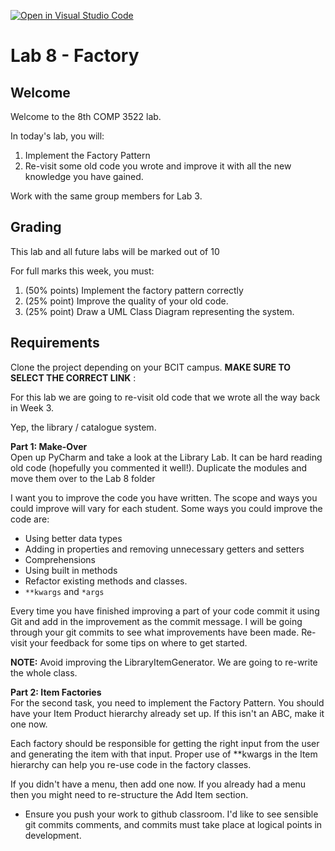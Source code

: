 [![Open in Visual Studio Code](https://classroom.github.com/assets/open-in-vscode-718a45dd9cf7e7f842a935f5ebbe5719a5e09af4491e668f4dbf3b35d5cca122.svg)](https://classroom.github.com/online_ide?assignment_repo_id=12778727&assignment_repo_type=AssignmentRepo)
# Lab 8 - Factory

## Welcome

Welcome to the 8th COMP 3522 lab.

In today's lab, you will:

1. Implement the Factory Pattern
2. Re-visit some old code you wrote and improve it with all the new knowledge you have gained.

Work with the same group members for Lab 3.

## Grading

This lab and all future labs will be marked out of 10

For full marks this week, you must:

1. (50% points) Implement the factory pattern correctly
2. (25% point) Improve the quality of your old code.
3. (25% point) Draw a UML Class Diagram representing the system.

## Requirements

Clone the project depending on your BCIT campus. **MAKE SURE TO SELECT THE CORRECT LINK** :

For this lab we are going to re-visit old code that we wrote all the way back in Week 3.

Yep, the library / catalogue system.

**Part 1: Make-Over**  
Open up PyCharm and take a look at the Library Lab. It can be hard reading old code (hopefully you commented it well!). Duplicate the modules and move them over to the Lab 8 folder

I want you to improve the code you have written. The scope and ways you could improve will vary for each student. Some ways you could improve the code are:

- Using better data types
- Adding in properties and removing unnecessary getters and setters
- Comprehensions
- Using built in methods
- Refactor existing methods and classes.
- `**kwargs` and `*args`

Every time you have finished improving a part of your code commit it using Git and add in the improvement as the commit message. I will be going through your git commits to see what improvements have been made. Re-visit your feedback for some tips on where to get started.

**NOTE:** Avoid improving the LibraryItemGenerator. We are going to re-write the whole class.

**Part 2: Item Factories**  
For the second task, you need to implement the Factory Pattern. You should have your Item Product hierarchy already set up. If this isn't an ABC, make it one now.

Each factory should be responsible for getting the right input from the user and generating the item with that input. Proper use of \*\*kwargs in the Item hierarchy can help you re-use code in the factory classes.

If you didn't have a menu, then add one now. If you already had a menu then you might need to re-structure the Add Item section.

- Ensure you push your work to github classroom. I'd like to see sensible git commits comments, and commits must take place at logical points in development.
